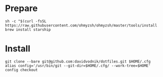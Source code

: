 # Prepare
    sh -c "$(curl -fsSL https://raw.githubusercontent.com/ohmyzsh/ohmyzsh/master/tools/install.sh)"
    brew install starship
# Install
    git clone --bare git@github.com:davidvodnik/dotfiles.git $HOME/.cfg
    alias config='/usr/bin/git --git-dir=$HOME/.cfg/ --work-tree=$HOME'
    config checkout
